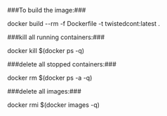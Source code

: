 ###To build the image:###

docker build --rm -f Dockerfile -t twistedcont:latest .

###kill all running containers:###

docker kill $(docker ps -q)

###delete all stopped containers:###

docker rm $(docker ps -a -q)

###delete all images:###

docker rmi $(docker images -q)